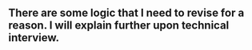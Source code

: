 
## There are some logic that I need to revise for a reason. I will explain further upon technical interview.
